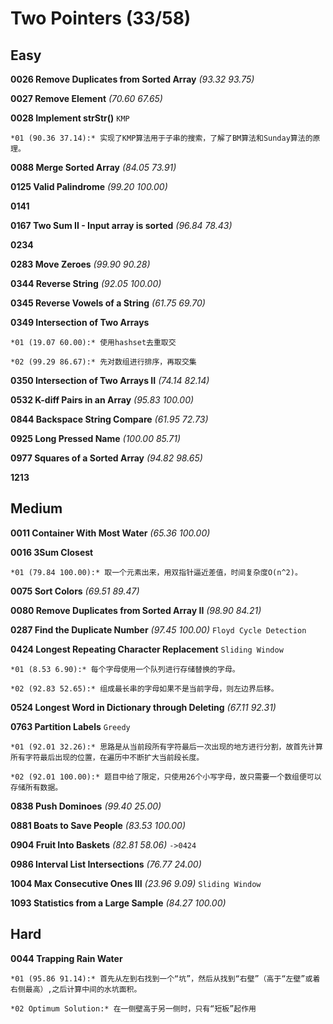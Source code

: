 # Two Pointers (33/58)

## Easy

**0026 Remove Duplicates from Sorted Array** *(93.32 93.75)*

**0027 Remove Element** *(70.60 67.65)*

**0028 Implement strStr()** `KMP`

	*01 (90.36 37.14):* 实现了KMP算法用于子串的搜索，了解了BM算法和Sunday算法的原理。

**0088 Merge Sorted Array** *(84.05 73.91)*

**0125 Valid Palindrome** *(99.20 100.00)*

**0141**

**0167 Two Sum II - Input array is sorted** *(96.84 78.43)*

**0234**

**0283 Move Zeroes** *(99.90 90.28)*

**0344 Reverse String** *(92.05 100.00)*

**0345 Reverse Vowels of a String** *(61.75 69.70)*

**0349 Intersection of Two Arrays** 

	*01 (19.07 60.00):* 使用hashset去重取交 

	*02 (99.29 86.67):* 先对数组进行排序，再取交集 

**0350 Intersection of Two Arrays II** *(74.14 82.14)*

**0532 K-diff Pairs in an Array** *(95.83 100.00)*

**0844 Backspace String Compare** *(61.95 72.73)*

**0925 Long Pressed Name** *(100.00 85.71)*

**0977 Squares of a Sorted Array** *(94.82 98.65)*

**1213**

## Medium

**0011 Container With Most Water** *(65.36 100.00)*

**0016 3Sum Closest** 

	*01 (79.84 100.00):* 取一个元素出来，用双指针逼近差值，时间复杂度O(n^2)。

**0075 Sort Colors** *(69.51 89.47)*

**0080 Remove Duplicates from Sorted Array II** *(98.90 84.21)*

**0287 Find the Duplicate Number** *(97.45 100.00)* `Floyd Cycle Detection` 

**0424 Longest Repeating Character Replacement** `Sliding Window`

	*01 (8.53 6.90):* 每个字母使用一个队列进行存储替换的字母。

	*02 (92.83 52.65):* 组成最长串的字母如果不是当前字母，则左边界后移。

**0524 Longest Word in Dictionary through Deleting** *(67.11 92.31)*

**0763 Partition Labels** `Greedy`

	*01 (92.01 32.26):* 思路是从当前段所有字符最后一次出现的地方进行分割，故首先计算所有字符最后出现的位置，在遍历中不断扩大当前段长度。

	*02 (92.01 100.00):* 题目中给了限定，只使用26个小写字母，故只需要一个数组便可以存储所有数据。

**0838 Push Dominoes** *(99.40 25.00)*

**0881 Boats to Save People** *(83.53 100.00)*

**0904 Fruit Into Baskets** *(82.81 58.06)* `->0424`

**0986 Interval List Intersections** *(76.77 24.00)*

**1004 Max Consecutive Ones III** *(23.96 9.09)* `Sliding Window`

**1093 Statistics from a Large Sample**  *(84.27 100.00)*

## Hard

**0044 Trapping Rain Water** 

	*01 (95.86 91.14):* 首先从左到右找到一个“坑”，然后从找到“右壁”（高于“左壁”或着右侧最高）,之后计算中间的水坑面积。

	*02 Optimum Solution:* 在一侧壁高于另一侧时，只有“短板”起作用
